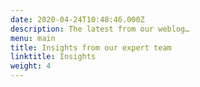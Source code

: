 ```yaml
---
date: 2020-04-24T10:48:46.000Z
description: The latest from our weblog…
menu: main
title: Insights from our expert team
linktitle: Insights
weight: 4
---
```

